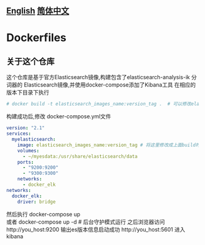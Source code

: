 ## **[English](README.md)** **[简体中文](README_ZH.md)**
# Dockerfiles

## 关于这个仓库

这个仓库是基于官方Elasticsearch镜像,构建包含了elasticsearch-analysis-ik 分词器的 Elasticsearch镜像,并使用docker-compose添加了Kibana工具
在相应的版本下目录下执行
```bash
# docker build -t elasticsearch_images_name:version_tag .  # 可以修改elasticsearch_images_name:version_tag成自己定义的名字
```
构建成功后,修改 docker-compose.yml文件
```yaml
version: "2.1"
services:
  myelasticsearch:
    image: elasticsearch_images_name:version_tag # 将这里修改成上面build时候的名字
    volumes:
      - ~/myesdata:/usr/share/elasticsearch/data
    ports:
      - "9200:9200"
      - "9300:9300"
    networks:
      - docker_elk
networks:
  docker_elk:
    driver: bridge
```

然后执行 docker-compose up  
或者 docker-compose up -d # 后台守护模式运行
之后浏览器访问 http://you_host:9200 输出es版本信息启动成功
http://you_host:5601 进入kibana